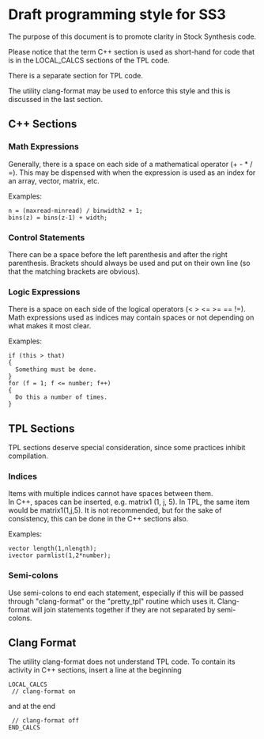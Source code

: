 # Draft programming style for SS3
The purpose of this document is to promote clarity in Stock Synthesis code.

Please notice that the term C++ section is used as short-hand for code
that is in the LOCAL_CALCS sections of the TPL code.

There is a separate section for TPL code.

The utility clang-format may be used to enforce this style and this is discussed in the last section.

## C++ Sections

### Math Expressions
Generally, there is a space on each side of a mathematical operator (+ - * / =).
This may be dispensed with when the expression is used as an index
for an array, vector, matrix, etc.

Examples:

    n = (maxread-minread) / binwidth2 + 1;
    bins(z) = bins(z-1) + width;

### Control Statements
There can be a space before the left parenthesis and after the right
 parenthesis. Brackets should always be used and put on their own line
 (so that the matching brackets are obvious).

### Logic Expressions
There is a space on each side of the logical operators (< > <= >= == !=).
Math expressions used as indices may contain spaces or not depending on what makes it most clear.

Examples:  

    if (this > that)
    {
      Something must be done.
    }
    for (f = 1; f <= number; f++)
    {
      Do this a number of times.
    }

## TPL Sections
TPL sections deserve special consideration, since some practices inhibit compilation.

### Indices
Items with multiple indices cannot have spaces between them.  
In C++, spaces can be inserted, e.g. matrix1 (1, j, 5).
In TPL, the same item would be matrix1(1,j,5). It is not recommended,
but for the sake of consistency, this can be done in the C++ sections also.

Examples:

    vector length(1,nlength);
    ivector parmlist(1,2*number);

### Semi-colons
Use semi-colons to end each statement, especially if this will be
passed through "clang-format" or the "pretty_tpl" routine which uses it.
Clang-format will join statements together if they are not separated by semi-colons.

## Clang Format
The utility clang-format does not understand TPL code. To contain its activity in C++ sections, insert a line at the beginning

    LOCAL_CALCS
     // clang-format on

and at the end

     // clang-format off
    END_CALCS
